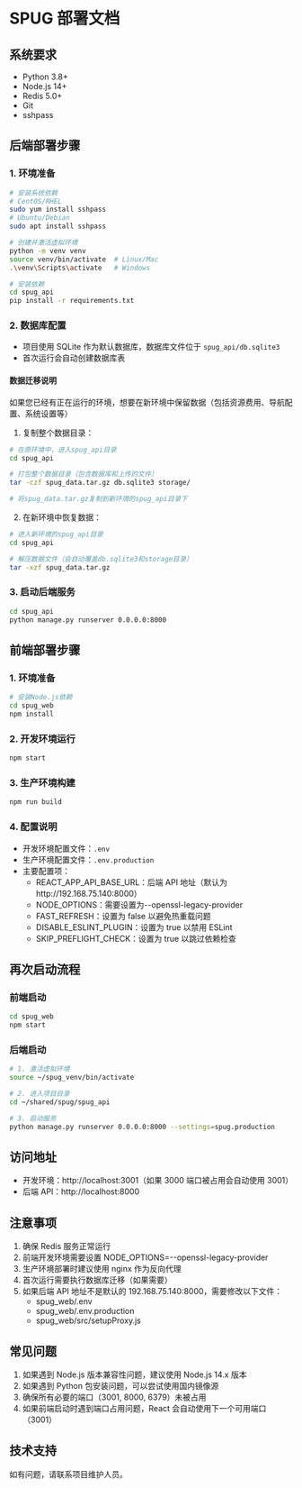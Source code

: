 # SPUG 部署文档

## 系统要求

- Python 3.8+
- Node.js 14+
- Redis 5.0+
- Git
- sshpass

## 后端部署步骤

### 1. 环境准备

```bash
# 安装系统依赖
# CentOS/RHEL
sudo yum install sshpass
# Ubuntu/Debian
sudo apt install sshpass

# 创建并激活虚拟环境
python -m venv venv
source venv/bin/activate  # Linux/Mac
.\venv\Scripts\activate   # Windows

# 安装依赖
cd spug_api
pip install -r requirements.txt
```

### 2. 数据库配置

- 项目使用 SQLite 作为默认数据库，数据库文件位于 `spug_api/db.sqlite3`
- 首次运行会自动创建数据库表

#### 数据迁移说明

如果您已经有正在运行的环境，想要在新环境中保留数据（包括资源费用、导航配置、系统设置等）

1. 复制整个数据目录：

```bash
# 在原环境中，进入spug_api目录
cd spug_api

# 打包整个数据目录（包含数据库和上传的文件）
tar -czf spug_data.tar.gz db.sqlite3 storage/

# 将spug_data.tar.gz复制到新环境的spug_api目录下
```

2. 在新环境中恢复数据：

```bash
# 进入新环境的spug_api目录
cd spug_api

# 解压数据文件（会自动覆盖db.sqlite3和storage目录）
tar -xzf spug_data.tar.gz
```

### 3. 启动后端服务

```bash
cd spug_api
python manage.py runserver 0.0.0.0:8000
```

## 前端部署步骤

### 1. 环境准备

```bash
# 安装Node.js依赖
cd spug_web
npm install
```

### 2. 开发环境运行

```bash
npm start
```

### 3. 生产环境构建

```bash
npm run build
```

### 4. 配置说明

- 开发环境配置文件：`.env`
- 生产环境配置文件：`.env.production`
- 主要配置项：
  - REACT_APP_API_BASE_URL：后端 API 地址（默认为http://192.168.75.140:8000）
  - NODE_OPTIONS：需要设置为--openssl-legacy-provider
  - FAST_REFRESH：设置为 false 以避免热重载问题
  - DISABLE_ESLINT_PLUGIN：设置为 true 以禁用 ESLint
  - SKIP_PREFLIGHT_CHECK：设置为 true 以跳过依赖检查

## 再次启动流程

### 前端启动

```bash
cd spug_web
npm start
```

### 后端启动

```bash
# 1. 激活虚拟环境
source ~/spug_venv/bin/activate

# 2. 进入项目目录
cd ~/shared/spug/spug_api

# 3. 启动服务
python manage.py runserver 0.0.0.0:8000 --settings=spug.production
```

## 访问地址

- 开发环境：http://localhost:3001（如果 3000 端口被占用会自动使用 3001）
- 后端 API：http://localhost:8000

## 注意事项

1. 确保 Redis 服务正常运行
2. 前端开发环境需要设置 NODE_OPTIONS=--openssl-legacy-provider
3. 生产环境部署时建议使用 nginx 作为反向代理
4. 首次运行需要执行数据库迁移（如果需要）
5. 如果后端 API 地址不是默认的 192.168.75.140:8000，需要修改以下文件：
   - spug_web/.env
   - spug_web/.env.production
   - spug_web/src/setupProxy.js

## 常见问题

1. 如果遇到 Node.js 版本兼容性问题，建议使用 Node.js 14.x 版本
2. 如果遇到 Python 包安装问题，可以尝试使用国内镜像源
3. 确保所有必要的端口（3001, 8000, 6379）未被占用
4. 如果前端启动时遇到端口占用问题，React 会自动使用下一个可用端口（3001）

## 技术支持

如有问题，请联系项目维护人员。
